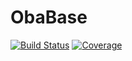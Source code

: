 # ObaBase

[![Build Status](https://github.com/josePereiro/ObaBase.jl/actions/workflows/CI.yml/badge.svg?branch=main)](https://github.com/josePereiro/ObaBase.jl/actions/workflows/CI.yml?query=branch%3Amain)
[![Coverage](https://codecov.io/gh/josePereiro/ObaBase.jl/branch/main/graph/badge.svg)](https://codecov.io/gh/josePereiro/ObaBase.jl)
